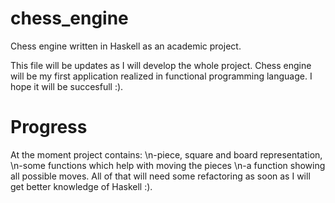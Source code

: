 # chess_engine
Chess engine written in Haskell as an academic project.

This file will be updates as I will develop the whole project. Chess engine will be my first application realized in functional programming language. I hope it will be succesfull :).

# Progress

At the moment project contains:
\n-piece, square and board representation,
\n-some functions which help with moving the pieces
\n-a function showing all possible moves. All of that will need some refactoring as soon as I will get better knowledge of Haskell :). 
